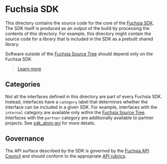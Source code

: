 # Fuchsia SDK

This directory contains the source code for the core of the [Fuchsia
SDK](../docs/glossary.md#fuchsia-sdk). The SDK itself is produced as an output
of the build by processing the contents of this directory.  For example, this
directory might contain the source code for a library that is included in the
SDK as a prebuilt shared library.

Software outside of the [Fuchsia Source
Tree](../docs/glossary.md#fuchsia-source-tree) should depend only on the Fuchsia
SDK.

> [Learn more](../docs/development/sdk/README.md)

## Categories

Not all the interfaces defined in this directory are part of every Fuchsia SDK.
Instead, interfaces have a `category` label that determines whether the
interface can be included in a given SDK. For example, interfaces with the
`internal` category are available only within the
[Fuchsia Source Tree](../docs/glossary.md#fuchsia-source-tree).
Interfaces with the `partner` category are additionally available to partner
projects. See [sdk_atom.gni](../build/sdk/sdk_atom.gni) for more details.

## Governance

The API surface described by the SDK is governed by the
[Fuchsia API Council](../docs/development/api/council.md) and should conform to
the appropriate [API rubrics](../docs/development/api/README.md).
